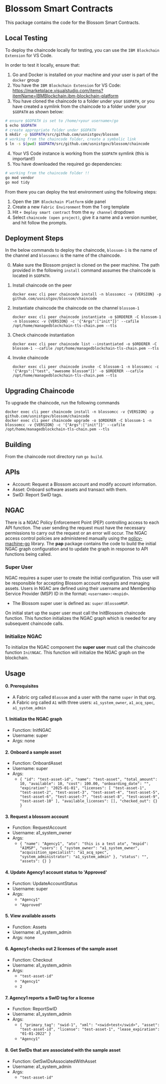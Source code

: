 # Blossom Smart Contracts
This package contains the code for the Blossom Smart Contracts.

## Local Testing

To deploy the chaincode locally for testing, you can use the `IBM Blockchain Extension` for VS Code.

In order to test it locally, ensure that:
1. Go and Docker is installed on your machine and your user is part of the `docker` group
2. You have the `IBM Blockchain Extension` for VS Code: https://marketplace.visualstudio.com/items?itemName=IBMBlockchain.ibm-blockchain-platform
3. You have cloned the chaincode to a folder under your `$GOPATH`, or you have created a symlink from the chaincode to a folder under your `$GOPATH` as shown below:
```bash
# ensure $GOPATH is set to /home/<your username>/go
$ echo $GOPATH
# create appropriate folder under $GOPATH
$ mkdir -p $GOPATH/src/github.com/usnistgov/blossom
# working from the chaincode folder, create a symbolic link
$ ln -s $(pwd) $GOPATH/src/github.com/usnistgov/blossom/chaincode
```
4. Your VS Code instance is working from the `$GOPATH` symlink (this is important!)
5. You have downloaded the required go dependencies:
```bash
# working from the chaincode folder !!
go mod vendor
go mod tidy
```

From there you can deploy the test environment using the following steps:
1. Open the `IBM Blockchain Platform` side panel
2. Create a new `Fabric Environment` from the 1 org template
3. Hit `+ Deploy smart contract` from the `my channel` dropdown
4. Select `chaincode (open project)`, give it a name and a version number, and hit follow the prompts.

## Deployment Steps
In the below commands to deploy the chaincode, `blossom-1` is the name of the channel and `blossomcc` is the name of the chaincode.

0. Make sure the Blossom project is cloned on the peer machine.  The path provided in the following `install` command
   assumes the chaincode is located in `$GOPATH`.
   
1. Install chaincode on the peer
   
   ```
   docker exec cli peer chaincode install -n blossomcc -v {VERSION} -p github.com/usnistgov/blossom/chaincode
   ```

2. Instantiate chaincode the chaincode on the channel `blossom-1`
   
   ```
   docker exec cli peer chaincode instantiate -o $ORDERER -C blossom-1 -n blossomcc -v {VERSION} -c '{"Args":["init"]}' --cafile /opt/home/managedblockchain-tls-chain.pem --tls
   ```

3. Check chaincode instantiation

   ```
   docker exec cli peer chaincode list --instantiated -o $ORDERER -C blossom-1 --cafile /opt/home/managedblockchain-tls-chain.pem --tls
   ```

4. Invoke chaincode

   ```
   docker exec cli peer chaincode invoke -C blossom-1 -n blossomcc -c  '{"Args":["test", "awesome blossom"]}' -o $ORDERER --cafile /opt/home/managedblockchain-tls-chain.pem --tls
   ```

## Upgrading Chaincode
To upgrade the chaincode, run the following commands

```
docker exec cli peer chaincode install -n blossomcc -v {VERSION} -p github.com/usnistgov/blossom/chaincode  
docker exec cli peer chaincode upgrade -o $ORDERER -C blossom-1 -n blossomcc -v {VERSION} -c '{"Args":["init"]}' --cafile /opt/home/managedblockchain-tls-chain.pem --tls
```

## Building
From the chaincode root directory run `go build`.

## APIs

  - Account: Request a Blossom account and modify account information.
  - Asset: Onboard software assets and transact with them.
  - SwID: Report SwID tags.

## NGAC
There is a NGAC Policy Enforcement Point (PEP) controlling access to each API function.  The user sending the request must
have the necessary permissions to carry out the request or an error will occur. The NGAC access control policies are 
administered manually using the [policy-machine-go](https://github.com/PM-Master/policy-machine-go) library.
The **pap** package contains the code to build the initial NGAC graph configuration and to update the graph in response 
to API functions being called.

### Super User
NGAC requires a super user to create the initial configuration. This user will be responsible for accepting Blossom account 
requests and managing assets. Users in NGAC are defined using their username and Membership Service Provider (MSP) ID in the format:
`<username>:<mspid>`.  

- The Blossom super user is defined as: `super:BlossomMSP`.

On initial start up the super user must call the InitBlossom chaincode function.  This function initializes the NGAC graph
which is needed for any subsequent chaincode calls.

### Initialize NGAC
To initialize the NGAC component the **super user** must call the chaincode function `InitNGAC`.  This function
will initialize the NGAC graph on the blockchain.

## Usage

#### 0. Prerequisites

- A Fabric org called `Blossom` and a user with the name `super` in that org.
- A Fabric org called `A1` with three users: `a1_system_owner`, `a1_acq_spec`, `a1_system_admin`

#### 1. Initialize the NGAC graph

   - Function: InitNGAC
   - Username: super
   - Args: none


#### 2. Onboard a sample asset

   - Function: OnboardAsset
   - Username: super
   - Args:
      - `
        {
           "id": "test-asset-id",
           "name": "test-asset",
           "total_amount": 10,
           "available": 10,
           "cost": 100.00,
           "onboarding_date": "",
           "expiration": "2025-01-01",
           "licenses": [
            "test-asset-1",
            "test-asset-2",
            "test-asset-3",
            "test-asset-4",
            "test-asset-5",
            "test-asset-6",
            "test-asset-7",
            "test-asset-8",
            "test-asset-9",
            "test-asset-10"
           ],
           "available_licenses": [],
           "checked_out": {}
        }
        `
   
#### 3. Request a blossom account

   - Function: RequestAccount
   - Username: a1_system_owner
   - Args:
      - `
        {
          "name": "Agency1",
          "ato": "this is a test ato",
          "mspid": "A1MSP",
          "users": {
            "system_owner": "a1_system_owner",
            "acquisition_specialist": "a1_acq_spec",
            "system_administrator": "a1_system_admin"
          },
          "status": "",
          "assets": {}
        }
        `


#### 4. Update Agency1 account status to 'Approved'

   - Function: UpdateAccountStatus
   - Username: super
   - Args:
      - `"Agency1"`
      - `"Approved"`


#### 5. View available assets

   - Function: Assets
   - Username: a1_system_admin
   - Args: none


#### 6. Agency1 checks out 2 licenses of the sample asset

   - Function: Checkout
   - Username: a1_system_admin
   - Args:
      - `"test-asset-id"`
      - `"Agency1"`
      - `2`


#### 7. Agency1 reports a SwID tag for a license

   - Function: ReportSwID
   - Username: a1_system_admin
   - Args:
      - `
        {
            "primary_tag": "swid-1",
            "xml": "<swid>test</swid>",
            "asset": "test-asset-id",
            "license": "test-asset-1",
            "lease_expiration": "01-01-2022"
        }
        `
      - `"Agency1"`


#### 8. Get SwIDs that are associated with the sample asset

   - Function: GetSwIDsAssociatedWithAsset
   - Username: a1_system_admin
   - Args:
      - `"test-asset-id"`
